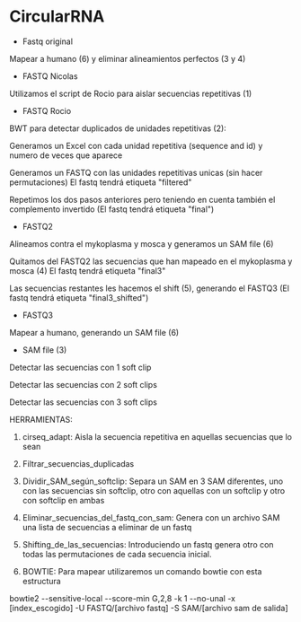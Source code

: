 # CircularRNA

- Fastq original

Mapear a humano (6) y eliminar alineamientos perfectos (3 y 4)

- FASTQ Nicolas

Utilizamos el script de Rocio para aislar secuencias repetitivas (1)

- FASTQ Rocio

BWT para detectar duplicados de unidades repetitivas (2):

  Generamos un Excel con cada unidad repetitiva (sequence and id) y numero de veces que aparece
  
  Generamos un FASTQ con las unidades repetitivas unicas (sin hacer permutaciones) El fastq tendrá etiqueta "filtered"
  
  Repetimos los dos pasos anteriores pero teniendo en cuenta también el complemento invertido (El fastq tendrá etiqueta "final") 

- FASTQ2

Alineamos contra el mykoplasma y mosca y generamos un SAM file (6)

Quitamos del FASTQ2 las secuencias que han mapeado en el mykoplasma y mosca (4) El fastq tendrá etiqueta "final3"

Las secuencias restantes les hacemos el shift (5), generando el FASTQ3 (El fastq tendrá etiqueta "final3_shifted")


- FASTQ3
  
Mapear a humano, generando un SAM file (6)

- SAM file (3)
  
Detectar las secuencias con 1 soft clip

Detectar las secuencias con 2 soft clips

Detectar las secuencias con 3 soft clips

HERRAMIENTAS:

1. cirseq_adapt: Aisla la secuencia repetitiva en aquellas secuencias que lo sean

2. Filtrar_secuencias_duplicadas

3. Dividir_SAM_según_softclip: Separa un SAM en 3 SAM diferentes, uno con las secuencias sin softclip, otro con aquellas con un softclip y otro con softclip en ambas

4. Eliminar_secuencias_del_fastq_con_sam: Genera con un archivo SAM una lista de secuencias a eliminar de un fastq 

5. Shifting_de_las_secuencias: Introduciendo un fastq genera otro con todas las permutaciones de cada secuencia inicial.

6. BOWTIE: 
Para mapear utilizaremos un comando bowtie con esta estructura

bowtie2 --sensitive-local --score-min G,2,8 -k 1 --no-unal -x [index_escogido] -U FASTQ/[archivo fastq] -S SAM/[archivo sam de salida]
